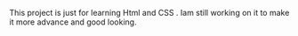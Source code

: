 This project is just for learning Html and CSS . Iam still working on it to make it more advance and good looking. 

